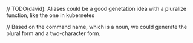 // TODO(david): Aliases could be a good genetation idea with a pluralize function, like the one in kubernetes

// Based on the command name, which is a noun, we could generate the plural form and a two-character form.
